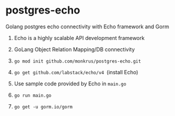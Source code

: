 # postgres-echo
Golang postgres echo connectivity with Echo framework and Gorm

1. Echo is a highly scalable API development framework

2. GoLang Object Relation Mapping/DB connectivity

3. `go mod init github.com/monkrus/postgres-echo.git`

4. `go get github.com/labstack/echo/v4 `(install Echo)

5. Use sample code provided by Echo in `main.go`

6. `go run main.go`

6. `go get -u gorm.io/gorm`




